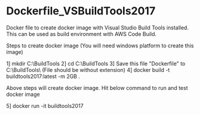 # Dockerfile_VSBuildTools2017
Docker file to create docker image with Visual Studio Build Tools installed. This can be used as build environment with AWS Code Build.

Steps to create docker image (You will need windows platform to create this image)

1] mkdir C:\BuildTools
2] cd C:\BuildTools
3] Save this file "Dockerfile" to C:\BuildTools\  (File should be without extension)
4] docker build -t buildtools2017:latest -m 2GB .

Above steps will create docker image. 
Hit below command to run and test docker image

5] docker run -it buildtools2017




